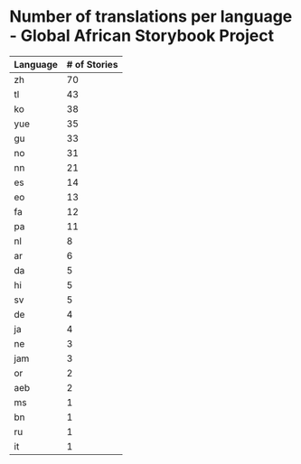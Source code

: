 # Number of translations per language - Global African Storybook Project

Language | # of Stories
-------- | ------------
zh | 70
tl | 43
ko | 38
yue | 35
gu | 33
no | 31
nn | 21
es | 14
eo | 13
fa | 12
pa | 11
nl | 8
ar | 6
da | 5
hi | 5
sv | 5
de | 4
ja | 4
ne | 3
jam | 3
or | 2
aeb | 2
ms | 1
bn | 1
ru | 1
it | 1
